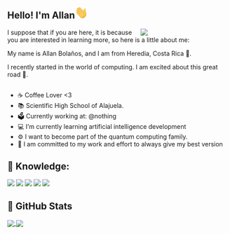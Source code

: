 <h2> Hello! I'm Allan<img src="https://raw.githubusercontent.com/ABSphreak/ABSphreak/master/gifs/Hi.gif" width="30px"></h2>

<img align='right' src='https://media.giphy.com/media/v1.Y2lkPTc5MGI3NjExMWs5dDc5bnhudmN5eDVqZXI1NG1ydWVma2IwMnhwOHR0b3FzZTM3aSZlcD12MV9pbnRlcm5hbF9naWZfYnlfaWQmY3Q9cw/KbZ8kOPX3u5sISa2jK/giphy.gif' width='200"'>

I suppose that if you are here, it is because you are interested in learning more, so here is a little about me:

My name is Allan Bolaños, and I am from Heredia, Costa Rica 🦥.

I recently started in the world of computing. I am excited about this great road 🍃.

## 
* ☕️ Coffee Lover <3
* 📚 Scientific High School of Alajuela.
* 🗳 Currently working at: @nothing
* 💻 I’m currently learning artificial intelligence development
* ⚙️ I want to become part of the quantum computing family.
* 🌹 I am committed to my work and effort to always give my best version

## 🍵 Knowledge:
![](https://img.shields.io/badge/Editor-VS_Code-informational?style=flat&logo=visualstudiocode&logoColor=white&color=e4c5c4)
![](https://img.shields.io/badge/Code-Python-informational?style=flat&logo=python&logoColor=white&color=e4c5c4)
![](https://img.shields.io/badge/Code-JavaScript-informational?style=flat&logo=javascript&logoColor=white&color=e4c5c4)
![](https://img.shields.io/badge/Code-C++-informational?style=flat&logo=c%2B%2B&logoColor=white&color=e4c5c4)
![](https://img.shields.io/badge/Code-Java-informational?style=flat&logo=Java&logoColor=white&color=e4c5c4)

## 🍷 GitHub Stats

<a href="https://github.com/AllanDBB/AllanDBB">
  <img align="center" src="https://github-readme-stats.vercel.app/api?username=AllanDBB&show_icons=true&line_height=27&count_private=true&title_color=ffffff&text_color=c9cacc&icon_color=e4c5c4&bg_color=1d1f21" />
</a>
<a href="https://github.com/AllanDBB/convoychat">
  <img align="center" src="https://github-readme-stats.vercel.app/api/top-langs/?username=AllanDBB&hide=java,html,tex&title_color=ffffff&text_color=c9cacc&icon_color=e4c5c4&bg_color=1d1f21&langs_count=3" />
</a>





